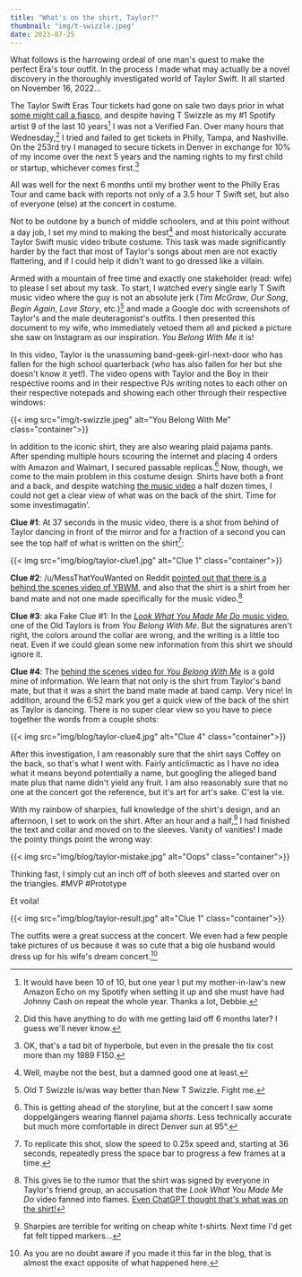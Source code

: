 ```yaml
---
title: "What's on the shirt, Taylor?"
thumbnail: "img/t-swizzle.jpeg"
date: 2023-07-25
---
```

What follows is the harrowing ordeal of one man's quest to make the perfect Era's tour outfit. In the process I made what may actually be a novel discovery in the thoroughly investigated world of Taylor Swift. It all started on November 16, 2022...

<!--more-->

The Taylor Swift Eras Tour tickets had gone on sale two days prior in what [some might call a fiasco](https://www.bbc.com/news/entertainment-arts-64384304), and despite having T Swizzle as my #1 Spotify artist 9 of the last 10 years[^1] I was not a Verified Fan. Over many hours that Wednesday,[^2] I tried and failed to get tickets in Philly, Tampa, and Nashville. On the 253rd try I managed to secure tickets in Denver in exchange for 10% of my income over the next 5 years and the naming rights to my first child or startup, whichever comes first.[^3]

All was well for the next 6 months until my brother went to the Philly Eras Tour and came back with reports not only of a 3.5 hour T Swift set, but also of everyone (else) at the concert in costume.

Not to be outdone by a bunch of middle schoolers, and at this point without a day job, I set my mind to making the best[^4] and most historically accurate Taylor Swift music video tribute costume. This task was made significantly harder by the fact that most of Taylor's songs about men are not exactly flattering, and if I could help it didn't want to go dressed like a villain.

Armed with a mountain of free time and exactly one stakeholder (read: wife) to please I set about my task. To start, I watched every single early T Swift music video where the guy is not an absolute jerk (*Tim McGraw*, *Our Song*, *Begin Again*, *Love Story*, etc.)[^5] and made a Google doc with screenshots of Taylor's and the male deuteragonist's outfits. I then presented this document to my wife, who immediately vetoed them all and picked a picture she saw on Instagram as our inspiration. *You Belong With Me* it is!

In this video, Taylor is the unassuming band-geek-girl-next-door who has fallen for the high school quarterback (who has also fallen for her but she doesn't know it yet!). The video opens with Taylor and the Boy in their respective rooms and in their respective PJs writing notes to each other on their respective notepads and showing each other through their respective windows:

{{< img src="img/t-swizzle.jpeg" alt="You Belong With Me" class="container">}}

In addition to the iconic shirt, they are also wearing plaid pajama pants. After spending multiple hours scouring the internet and placing 4 orders with Amazon and Walmart, I secured passable replicas.[^6] Now, though, we come to the main problem in this costume design. Shirts have both a front and a back, and despite watching [the music video](https://www.youtube.com/watch?v=VuNIsY6JdUw) a half dozen times, I could not get a clear view of what was on the back of the shirt. Time for some investimagatin'.

**Clue #1**: At 37 seconds in the music video, there is a shot from behind of Taylor dancing in front of the mirror and for a fraction of a second you can see the top half of what is written on the shirt[^7]:

{{< img src="img/blog/taylor-clue1.jpg" alt="Clue 1" class="container">}}

**Clue #2**: /u/MessThatYouWanted on Reddit [pointed out that there is a behind the scenes video of YBWM](https://www.reddit.com/r/TaylorSwift/comments/cn4t52/comment/ew6s23h/?utm_source=share&utm_medium=web3x&utm_name=web3xcss&utm_term=1&utm_content=share_button), and also that the shirt is a shirt from her band mate and not one made specifically for the music video.[^8]

**Clue #3**: aka Fake Clue #1: In the [*Look What You Made Me Do* music video](https://youtu.be/3tmd-ClpJxA?t=229), one of the Old Taylors is from *You Belong With Me*. But the signatures aren't right, the colors around the collar are wrong, and the writing is a little too neat. Even if we could glean some new information from this shirt we should ignore it.

**Clue #4**: The [behind the scenes video for *You Belong With Me*](https://youtu.be/SoeIoLL-sJI) is a gold mine of information. We learn that not only is the shirt from Taylor's band mate, but that it was a shirt the band mate made at band camp. Very nice! In addition, around the 6:52 mark you get a quick view of the back of the shirt as Taylor is dancing. There is no super clear view so you have to piece together the words from a couple shots:

{{< img src="img/blog/taylor-clue4.jpg" alt="Clue 4" class="container">}}

After this investigation, I am reasonably sure that the shirt says Coffey on the back, so that's what I went with. Fairly anticlimactic as I have no idea what it means beyond potentially a name, but googling the alleged band mate plus that name didn't yield any fruit. I am also reasonably sure that no one at the concert got the reference, but it's art for art's sake. C'est la vie.

With my rainbow of sharpies, full knowledge of the shirt's design, and an afternoon, I set to work on the shirt. After an hour and a half,[^9] I had finished the text and collar and moved on to the sleeves. Vanity of vanities! I made the pointy things point the wrong way:

{{< img src="img/blog/taylor-mistake.jpg" alt="Oops" class="container">}}

Thinking fast, I simply cut an inch off of both sleeves and started over on the triangles. #MVP #Prototype

Et voila! 

{{< img src="img/blog/taylor-result.jpg" alt="Clue 1" class="container">}}

The outfits were a great success at the concert. We even had a few people take pictures of us because it was so cute that a big ole husband would dress up for his wife's dream concert.[^10]


[^1]: It would have been 10 of 10, but one year I put my mother-in-law's new Amazon Echo on my Spotify when setting it up and she must have had Johnny Cash on repeat the whole year. Thanks a lot, Debbie.
[^2]: Did this have anything to do with me getting laid off 6 months later? I guess we'll never know.
[^3]: OK, that's a tad bit of hyperbole, but even in the presale the tix cost more than my 1989 F150.
[^4]: Well, maybe not the best, but a damned good one at least.
[^5]: Old T Swizzle is/was way better than New T Swizzle. Fight me.
[^6]: This is getting ahead of the storyline, but at the concert I saw some doppelgängers wearing flannel pajama *shorts*. Less technically accurate but much more comfortable in direct Denver sun at 95°.
[^7]: To replicate this shot, slow the speed to 0.25x speed and, starting at 36 seconds, repeatedly press the space bar to progress a few frames at a time.
[^8]: This gives lie to the rumor that the shirt was signed by everyone in Taylor's friend group, an accusation that the *Look What You Made Me Do* video fanned into flames. [Even ChatGPT thought that's what was on the shirt!](https://chat.openai.com/share/d8308863-b8a3-4332-be44-360027a187a6)
[^9]: Sharpies are terrible for writing on cheap white t-shirts. Next time I'd get fat felt tipped markers...
[^10]: As you are no doubt aware if you made it this far in the blog, that is almost the exact opposite of what happened here.